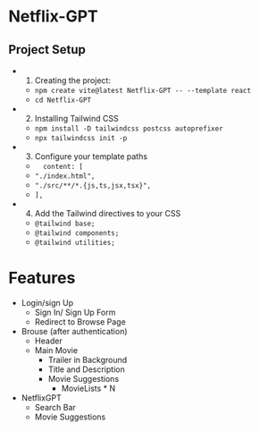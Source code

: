# Netflix-GPT

## Project Setup
- 1. Creating the project:
    - `npm create vite@latest Netflix-GPT -- --template react`
    - `cd Netflix-GPT`

- 2. Installing Tailwind CSS
    - `npm install -D tailwindcss postcss autoprefixer`
    - `npx tailwindcss init -p`
- 3. Configure your template paths
    - `  content: [`
    - `"./index.html",`
    - `"./src/**/*.{js,ts,jsx,tsx}",`
    - `],`

- 4. Add the Tailwind directives to your CSS
    - `@tailwind base;`
    - `@tailwind components;`
    - `@tailwind utilities;`


# Features
- Login/sign Up
    - Sign In/ Sign Up Form
    - Redirect to Browse Page
- Brouse (after authentication)
    - Header
    - Main Movie
        - Trailer in Background
        - Title and Description
        - Movie Suggestions 
            - MovieLists * N
- NetflixGPT
    - Search Bar
    - Movie Suggestions